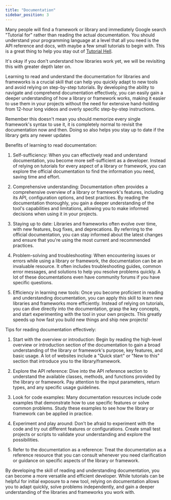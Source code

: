 ```yaml
---
title: "Documentation"
sidebar_position: 3
---
```

Many people will find a framework or library and immediately Google search "Tutorial for" rather than reading the actual documentation. You should understand your programming language at a level that all you need is the API reference and docs, with maybe a few small tutorials to begin with. This is a great thing to help you stay out of [Tutorial Hell](/docs/universal-topics/tutorial-hell).

It's okay if you don't understand how libraries work yet, we will be revisiting this with greater depth later on.

Learning to read and understand the documentation for libraries and frameworks is a crucial skill that can help you quickly adapt to new tools and avoid relying on step-by-step tutorials. By developing the ability to navigate and comprehend documentation effectively, you can easily gain a deeper understanding of how a library or framework works, making it easier to use them in your projects without the need for extensive hand-holding from 12-hour long videos and overly specific step-by-step instructions.

Remember this doesn't mean you should memorize every single framework's syntax to use it, it is completely normal to revisit the documentation now and then. Doing so also helps you stay up to date if the library gets any newer updates

Benefits of learning to read documentation:

1. Self-sufficiency: When you can effectively read and understand documentation, you become more self-sufficient as a developer. Instead of relying on tutorials for every aspect of a library or framework, you can explore the official documentation to find the information you need, saving time and effort.

2. Comprehensive understanding: Documentation often provides a comprehensive overview of a library or framework's features, including its API, configuration options, and best practices. By reading the documentation thoroughly, you gain a deeper understanding of the tool's capabilities and limitations, allowing you to make informed decisions when using it in your projects.

3. Staying up to date: Libraries and frameworks often evolve over time, with new features, bug fixes, and deprecations. By referring to the official documentation, you can stay informed about the latest changes and ensure that you're using the most current and recommended practices.

4. Problem-solving and troubleshooting: When encountering issues or errors while using a library or framework, the documentation can be an invaluable resource. It often includes troubleshooting guides, common error messages, and solutions to help you resolve problems quickly. A lot of these documentations even have community forums if you have specific questions.

5. Efficiency in learning new tools: Once you become proficient in reading and understanding documentation, you can apply this skill to learn new libraries and frameworks more efficiently. Instead of relying on tutorials, you can dive directly into the documentation, grasp the key concepts, and start experimenting with the tool in your own projects. This greatly speeds up how fast you build new things and ship new projects!

Tips for reading documentation effectively:

1. Start with the overview or introduction: Begin by reading the high-level overview or introduction section of the documentation to gain a broad understanding of the library or framework's purpose, key features, and basic usage. A lot of websites include a "Quick start" or "New to this" section that introduce you to the library/framework.

2. Explore the API reference: Dive into the API reference section to understand the available classes, methods, and functions provided by the library or framework. Pay attention to the input parameters, return types, and any specific usage guidelines.

3. Look for code examples: Many documentation resources include code examples that demonstrate how to use specific features or solve common problems. Study these examples to see how the library or framework can be applied in practice.

4. Experiment and play around: Don't be afraid to experiment with the code and try out different features or configurations. Create small test projects or scripts to validate your understanding and explore the possibilities.

5. Refer to the documentation as a reference: Treat the documentation as a reference resource that you can consult whenever you need clarification or guidance on specific aspects of the library or framework.

By developing the skill of reading and understanding documentation, you can become a more versatile and efficient developer. While tutorials can be helpful for initial exposure to a new tool, relying on documentation allows you to adapt quickly, solve problems independently, and gain a deeper understanding of the libraries and frameworks you work with.